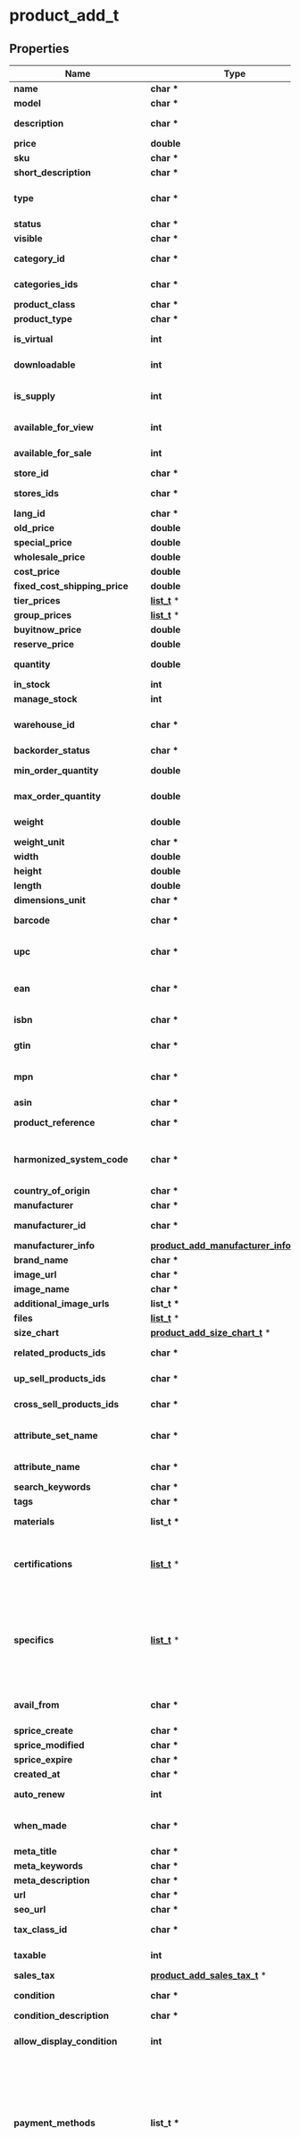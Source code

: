 # product_add_t

## Properties
Name | Type | Description | Notes
------------ | ------------- | ------------- | -------------
**name** | **char \*** | Defines product&#39;s name that has to be added | 
**model** | **char \*** | Defines product&#39;s model that has to be added | 
**description** | **char \*** | Defines product&#39;s description that has to be added | 
**price** | **double** | Defines product&#39;s price that has to be added | 
**sku** | **char \*** | Defines product&#39;s sku that has to be added | [optional] 
**short_description** | **char \*** | Defines short description | [optional] 
**type** | **char \*** | Defines product&#39;s type | [optional] [default to 'simple']
**status** | **char \*** | Defines product&#39;s status | [optional] 
**visible** | **char \*** | Set visibility status | [optional] 
**category_id** | **char \*** | Defines product add that is specified by category id | [optional] 
**categories_ids** | **char \*** | Defines product add that is specified by comma-separated categories id | [optional] 
**product_class** | **char \*** | A categorization for the product | [optional] 
**product_type** | **char \*** | A categorization for the product | [optional] 
**is_virtual** | **int** | Defines whether the product is virtual | [optional] [default to false]
**downloadable** | **int** | Defines whether the product is downloadable | [optional] [default to false]
**is_supply** | **int** | If true, it indicates the product as a supply, otherwise it indicates that it is a finished product. | [optional] [default to true]
**available_for_view** | **int** | Specifies the set of visible/invisible products for users | [optional] [default to true]
**available_for_sale** | **int** | Specifies the set of visible/invisible products for sale | [optional] [default to true]
**store_id** | **char \*** | Store Id | [optional] 
**stores_ids** | **char \*** | Assign product to the stores that is specified by comma-separated stores&#39; id | [optional] 
**lang_id** | **char \*** | Language id | [optional] 
**old_price** | **double** | Defines product&#39;s old price | [optional] 
**special_price** | **double** | Defines product&#39;s model that has to be added | [optional] 
**wholesale_price** | **double** | Defines product&#39;s sale price | [optional] 
**cost_price** | **double** | Defines new product&#39;s cost price | [optional] 
**fixed_cost_shipping_price** | **double** | Specifies product&#39;s fixed cost shipping price | [optional] 
**tier_prices** | [**list_t**](product_add_tier_prices_inner.md) \* | Defines product&#39;s tier prices | [optional] 
**group_prices** | [**list_t**](product_add_group_prices_inner.md) \* | Defines product&#39;s group prices | [optional] 
**buyitnow_price** | **double** | Defines buy it now value | [optional] 
**reserve_price** | **double** | Defines reserve price value | [optional] 
**quantity** | **double** | Defines product&#39;s quantity that has to be added | [optional] [default to 0]
**in_stock** | **int** | Set stock status | [optional] 
**manage_stock** | **int** | Defines inventory tracking for product | [optional] 
**warehouse_id** | **char \*** | This parameter is used for selecting a warehouse where you need to set/modify a product quantity. | [optional] 
**backorder_status** | **char \*** | Set backorder status | [optional] 
**min_order_quantity** | **double** | The minimum quantity an order must contain, to be eligible to purchase this product. | [optional] 
**max_order_quantity** | **double** | The maximum quantity an order can contain when purchasing the product. | [optional] 
**weight** | **double** | Weight | [optional] [default to 0]
**weight_unit** | **char \*** | Weight Unit | [optional] 
**width** | **double** | Defines product&#39;s width | [optional] 
**height** | **double** | Defines product&#39;s height | [optional] 
**length** | **double** | Defines product&#39;s length | [optional] 
**dimensions_unit** | **char \*** | Weight Unit | [optional] 
**barcode** | **char \*** | A barcode is a unique code composed of numbers used as a product identifier. | [optional] 
**upc** | **char \*** | Universal Product Code. A UPC (UPC-A) is a commonly used identifer for many different products. | [optional] 
**ean** | **char \*** | European Article Number. An EAN is a unique 8 or 13-digit identifier that many industries (such as book publishers) use to identify products. | [optional] 
**isbn** | **char \*** | International Standard Book Number. An ISBN is a unique identifier for books. | [optional] 
**gtin** | **char \*** | Global Trade Item Number. An GTIN is an identifier for trade items. | [optional] 
**mpn** | **char \*** | Manufacturer Part Number. A MPN is an identifier of a particular part design or material used. | [optional] 
**asin** | **char \*** | Amazon Standard Identification Number. | [optional] 
**product_reference** | **char \*** | Groups all variations, that you want to combine into one product. | [optional] 
**harmonized_system_code** | **char \*** | Harmonized System Code. An HSC is a 6-digit identifier that allows participating countries to classify traded goods on a common basis for customs purposes | [optional] 
**country_of_origin** | **char \*** | The country where the inventory item was made | [optional] 
**manufacturer** | **char \*** | Defines product&#39;s manufacturer | [optional] 
**manufacturer_id** | **char \*** | Defines product&#39;s manufacturer by manufacturer_id | [optional] 
**manufacturer_info** | [**product_add_manufacturer_info_t**](product_add_manufacturer_info.md) \* |  | [optional] 
**brand_name** | **char \*** | Defines product brand name | [optional] 
**image_url** | **char \*** | Image Url | [optional] 
**image_name** | **char \*** | Defines image&#39;s name | [optional] 
**additional_image_urls** | **list_t \*** | Image Url | [optional] 
**files** | [**list_t**](product_add_files_inner.md) \* | File Url | [optional] 
**size_chart** | [**product_add_size_chart_t**](product_add_size_chart.md) \* |  | [optional] 
**related_products_ids** | **char \*** | Defines product&#39;s related products ids that has to be added | [optional] 
**up_sell_products_ids** | **char \*** | Defines product&#39;s up-sell products ids that has to be added | [optional] 
**cross_sell_products_ids** | **char \*** | Defines product&#39;s cross-sell products ids that has to be added | [optional] 
**attribute_set_name** | **char \*** | Defines product’s attribute set name in Magento | [optional] [default to 'Default']
**attribute_name** | **char \*** | Defines product’s attribute name separated with a comma in Magento | [optional] 
**search_keywords** | **char \*** | Defines unique search keywords | [optional] 
**tags** | **char \*** | Product tags | [optional] 
**materials** | **list_t \*** | A list of material strings for materials used in the product. | [optional] 
**certifications** | [**list_t**](product_add_certifications_inner.md) \* | An array of product certifications. The list of possible certifications can be obtained using the \&quot;&lt;i&gt;category.info&lt;/i&gt;\&quot; method (&lt;i&gt;additional_fields-&gt;rules-&gt;product_certifications&lt;/i&gt;). | [optional] 
**specifics** | [**list_t**](product_add_specifics_inner.md) \* | An array of Item Specific Name/Value pairs used by the seller to provide descriptive details of an item in a structured manner.         The list of possible specifications can be obtained using the category.info method (additional_fields-&gt;product_specifics).         &lt;b&gt;The structure of the parameter is different for specific platforms.&lt;/b&gt; | [optional] 
**avail_from** | **char \*** | Allows to schedule a time in the future that the item becomes available. The value should be greater than the current date and time. | [optional] 
**sprice_create** | **char \*** | Defines the date of special price creation | [optional] 
**sprice_modified** | **char \*** | Defines the date of special price modification | [optional] 
**sprice_expire** | **char \*** | Defines the term of special price offer duration | [optional] 
**created_at** | **char \*** | Defines the date of entity creation | [optional] 
**auto_renew** | **int** | When true, automatically renews a listing upon its expiration. | [optional] [default to false]
**when_made** | **char \*** | An enumerated string for the era in which the maker made the product. | [optional] [default to 'made_to_order']
**meta_title** | **char \*** | Defines unique meta title for each entity | [optional] 
**meta_keywords** | **char \*** | Defines unique meta keywords for each entity | [optional] 
**meta_description** | **char \*** | Defines unique meta description of a entity | [optional] 
**url** | **char \*** | Defines unique product&#39;s URL | [optional] 
**seo_url** | **char \*** | Defines unique URL for SEO | [optional] 
**tax_class_id** | **char \*** | Defines tax classes where entity has to be added | [optional] 
**taxable** | **int** | Specifies whether a tax is charged | [optional] [default to true]
**sales_tax** | [**product_add_sales_tax_t**](product_add_sales_tax.md) \* |  | [optional] 
**condition** | **char \*** | The human-readable label for the condition (e.g., \&quot;New\&quot;). | [optional] 
**condition_description** | **char \*** | Detailed description of the product condition. | [optional] 
**allow_display_condition** | **int** | Flag used to determine whether the product condition is shown to the customer on the product page. | [optional] 
**payment_methods** | **list_t \*** | Identifies the payment method (such as PayPal) that the seller will accept when the buyer pays for the item. Look at cart.info method response for allowed values.&lt;hr&gt;&lt;div style&#x3D;\&quot;font-style:normal\&quot;&gt;Param structure:&lt;div style&#x3D;\&quot;margin-left: 2%;\&quot;&gt;&lt;code style&#x3D;\&quot;padding:0; background-color:#ffffff;font-size:85%;font-family:monospace;\&quot;&gt;payment_methods[0] &#x3D; string&lt;/br&gt;payment_methods[1] &#x3D; string&lt;/br&gt;&lt;/code&gt;&lt;/div&gt;&lt;/div&gt; | [optional] 
**paypal_email** | **char \*** | Valid PayPal email address for the PayPal account that the seller will use if they offer PayPal as a payment method for the listing. | [optional] 
**shipping_template_id** | **int** | The numeric ID of the shipping template associated with the products in Etsy. You can find possible values in the \&quot;cart.info\&quot; API method response, in the field shipping_zones[]-&gt;id. | [optional] [default to 0]
**shipping_details** | [**list_t**](product_add_shipping_details_inner.md) \* | The shipping details, including flat and calculated shipping costs and shipping insurance costs. Look at cart.info method response for allowed values.&lt;hr&gt;&lt;div style&#x3D;\&quot;font-style:normal\&quot;&gt;Param structure:&lt;div style&#x3D;\&quot;margin-left: 2%;\&quot;&gt;&lt;code style&#x3D;\&quot;padding:0; background-color:#ffffff;font-size:85%;font-family:monospace;\&quot;&gt;shipping_details[0][&lt;b&gt;shipping_type&lt;/b&gt;] &#x3D; string &lt;/br&gt;shipping_details[0][&lt;b&gt;shipping_service&lt;/b&gt;] &#x3D; string&lt;/br&gt;shipping_details[0][&lt;b&gt;shipping_cost&lt;/b&gt;] &#x3D; decimal&lt;/br&gt;shipping_details[1][&lt;b&gt;shipping_type&lt;/b&gt;] &#x3D; string &lt;/br&gt;shipping_details[1][&lt;b&gt;shipping_service&lt;/b&gt;] &#x3D; string&lt;/br&gt;shipping_details[1][&lt;b&gt;shipping_cost&lt;/b&gt;] &#x3D; decimal&lt;/br&gt;&lt;/code&gt;&lt;/div&gt;&lt;/div&gt; | [optional] 
**is_free_shipping** | **int** | Specifies product&#39;s free shipping flag that has to be added | [optional] 
**delivery_code** | **char \*** | The delivery promise that applies to offer | [optional] 
**delivery_type** | **char \*** | Defines the type of the delivery. | [optional] 
**delivery_time** | **int** | Defines delivery time in days. | [optional] 
**delivery_option_ids** | **char \*** | Defines delivery options for product by ids. | [optional] 
**package_details** | [**product_add_package_details_t**](product_add_package_details.md) \* |  | [optional] 
**logistic_info** | [**list_t**](product_add_logistic_info_inner.md) \* | Defines product&#39;s logistic channel settings | [optional] 
**listing_duration** | **char \*** | Describes the number of days the seller wants the listing to be active. Look at cart.info method response for allowed values. | [optional] 
**listing_type** | **char \*** | Indicates the selling format of the marketplace listing. | [optional] [default to 'FixedPrice']
**category_type** | **char \*** | Specifies the type of category (e.g., apparel or other) for the product being added. | [optional] 
**return_accepted** | **int** | Indicates whether the seller allows the buyer to return the item. | [optional] 
**seller_profiles** | [**product_add_seller_profiles_t**](product_add_seller_profiles.md) \* |  | [optional] 
**auction_confidentiality_level** | **char \*** | This allows buyers to remain anonymous when the bid or buy an item. | [optional] 
**best_offer** | [**product_add_best_offer_t**](product_add_best_offer.md) \* |  | [optional] 
**production_partner_ids** | **char \*** | Defines product&#39;s production partner ids that has to be added | [optional] 
**marketplace_item_properties** | **char \*** | String containing the JSON representation of the supplied data | [optional] 
**clear_cache** | **int** | Is cache clear required | [optional] [default to true]
**viewed_count** | **int** | Specifies the number of product&#39;s reviews | [optional] [default to 0]
**ordered_count** | **int** | Defines how many times the product was ordered | [optional] [default to 0]
**shop_section_id** | **int** | Add Shop Section Id | [optional] 
**return_policy_id** | **int** | Add Return Policy Id | [optional] 
**personalization_details** | [**product_add_personalization_details_t**](product_add_personalization_details.md) \* |  | [optional] 

[[Back to Model list]](../README.md#documentation-for-models) [[Back to API list]](../README.md#documentation-for-api-endpoints) [[Back to README]](../README.md)


